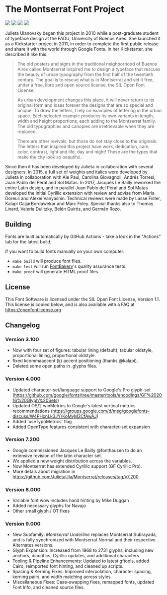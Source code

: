 # The Montserrat Font Project

[![][Fontbakery]](https://JulietaUla.github.io/Montserrat/fontbakery/fontbakery-report.html)
[![][Universal]](https://JulietaUla.github.io/Montserrat/fontbakery/fontbakery-report.html)
[![][GF Profile]](https://JulietaUla.github.io/Montserrat/fontbakery/fontbakery-report.html)
[![][Shaping]](https://JulietaUla.github.io/Montserrat/fontbakery/fontbakery-report.html)

[Fontbakery]: https://img.shields.io/endpoint?url=https%3A%2F%2Fraw.githubusercontent.com%2FJulietaUla%2FMontserrat%2Fgh-pages%2Fbadges%2Foverall.json
[GF Profile]: https://img.shields.io/endpoint?url=https%3A%2F%2Fraw.githubusercontent.com%2FJulietaUla%2FMontserrat%2Fgh-pages%2Fbadges%2FGoogleFonts.json
[Outline Correctness]: https://img.shields.io/endpoint?url=https%3A%2F%2Fraw.githubusercontent.com%2FJulietaUla%2FMontserrat%2Fgh-pages%2Fbadges%2FOutlineCorrectnessChecks.json
[Shaping]: https://img.shields.io/endpoint?url=https%3A%2F%2Fraw.githubusercontent.com%2FJulietaUla%2FMontserrat%2Fgh-pages%2Fbadges%2FShapingChecks.json
[Universal]: https://img.shields.io/endpoint?url=https%3A%2F%2Fraw.githubusercontent.com%2FJulietaUla%2FMontserrat%2Fgh-pages%2Fbadges%2FUniversal.json

Julieta Ulanovsky began this project in 2010 while a post-graduate student of typeface design at the FADU, University of Buenos Aires.
She launched it as a Kickstarter project in 2011, in order to complete the first public release and share it with the world through Google Fonts.
In her Kickstarter, she described it like this:

> The old posters and signs in the traditional neighborhood of Buenos Aires called Montserrat inspired me to design a typeface that rescues the beauty of urban typography from the first half of the twentieth century. The goal is to rescue what is in Montserrat and set it free, under a free, libre and open source license, the SIL Open Font License.
>
> As urban development changes this place, it will never return to its original form and loses forever the designs that are so special and unique. To draw the letters, I rely on examples of lettering in the urban space. Each selected example produces its own variants in length, width and height proportions, each adding to the Montserrat family. The old typographies and canopies are irretrievable when they are replaced.
>
> There are other revivals, but those do not stay close to the originals. The letters that inspired this project have work, dedication, care, color, contrast, light and life, day and night! These are the types that make the city look so beautiful.

Since then it has been developed by Julieta in collaboration with several designers.
In 2015, a full set of weights and italics were developed by Julieta in collaboration with Ale Paul, Carolina Giovagnoli, Andrés Torresi, Juan Pablo del Peral and Sol Matas.
In 2017, Jacques Le Bailly reworked the entire Latin design, and in parallel Juan Pablo del Peral and Sol Matas developed the initial Cyrillic extension with review and advise from Maria Doreuli and Alexei Vanyashin.
Technical reviews were made by Lasse Fister, Kalapi GajjarBordawekar and Marc Foley. Special thanks also to Thomas Linard, Valeria Dulitzky, Belén Quirós, and Germán Rozo.

## Building

Fonts are built automatically by GitHub Actions - take a look in the "Actions" tab for the latest build.

If you want to build fonts manually on your own computer:

- `make build` will produce font files.
- `make test` will run [FontBakery](https://github.com/googlefonts/fontbakery)'s quality assurance tests.
- `make proof` will generate HTML proof files.

## License

This Font Software is licensed under the SIL Open Font License, Version 1.1.
This license is copied below, and is also available with a FAQ at
https://openfontlicense.org

## Changelog

### Version 3.100

- Now with four set of figures: tabular lining (default), tabular oldstyle, proportional lining, proportional oldstyle.
- fixed kcommaaccent (ķ) accent positioning (thanks @kalapi).
- Deleted some open paths in .glyphs files.

### Version 4.000

- Updated character-set/language support to Google's Pro glyph-set (https://github.com/google/fonts/tree/master/tools/encodings/GF%202016%20Glyph%20Sets)
- Updated OS/2 winMetrics to Google's latest vertical metrics recommendations (https://groups.google.com/d/msg/googlefonts-discuss/W4PHxnLk3JY/KoMyM2CfAwAJ)
- Added 'useTypoMetrics' flag
- Added OpenType features consistent with character-set expansion

### Version 7.200

- Google commissioned Jacques Le Bailly @fonthausen to do an extensive revision of the latin character set.
- We applied a new weight distribution across the variables.
- Now Montserrat has extended Cyrillic support (GF Cyrillic Pro).
- More detais about migration in https://github.com/JulietaUla/Montserrat/releases/tag/v7.200

### Version 8.000

- Variable font wow includes hand hinting by Mike Duggan
- Added necessary glyphs for Navajo
- Other small glyph / OT fixes

### Version 9.000

- New Subfamily: _Montserrat Underline_ replaces Montserrat Subrayada, and is fully synchronized with Montserrat Normal and their respective Alternates versions.
- Glyph Expansion: Increased from 1968 to 2731 glyphs, including new anchors, diacritics, Cyrillic updates, and additional characters.
- Tooling & Pipeline Enhancements: Updated to latest gftools, added Cairo, reimported font hinting, and cleaned up scripts.
- Spacing & Kerning Fixes: Improved interpolation, character spacing, kerning pairs, and width matching across styles.
- Miscellaneous Fixes: Case-swapping fixes, remapped fonts, updated Font Info, and cleaned source files.
